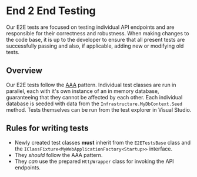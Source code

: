 # End 2 End Testing

Our E2E tests are focused on testing individual API endpoints and are responsible for their correctness and robustness. When making changes to the code base, it is up to the developer to ensure that all present tests are successfully passing and also, if applicable, adding new or modifying old tests.

## Overview

Our E2E tests follow the [AAA](https://automationpanda.com/2020/07/07/arrange-act-assert-a-pattern-for-writing-good-tests/) pattern. Individual test classes are run in parallel, each with it's own instance of an in memory database, guaranteeing that they cannot be affected by each other. Each individual database is seeded with data from the `Infrastructure.MyDbContext.Seed` method. Tests themselves can be run from the test explorer in Visual Studio.

## Rules for writing tests

* Newly created test classes **must** inherit from the `E2ETestsBase` class and the `IClassFixture<MyWebApplicationFactory<Startup>>` interface.
* They *should* follow the AAA pattern.
* They *can* use the prepared `HttpWrapper` class for invoking the API endpoints.


